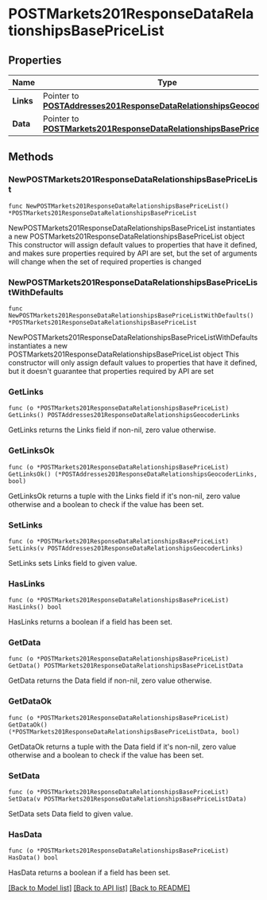 # POSTMarkets201ResponseDataRelationshipsBasePriceList

## Properties

Name | Type | Description | Notes
------------ | ------------- | ------------- | -------------
**Links** | Pointer to [**POSTAddresses201ResponseDataRelationshipsGeocoderLinks**](POSTAddresses201ResponseDataRelationshipsGeocoderLinks.md) |  | [optional] 
**Data** | Pointer to [**POSTMarkets201ResponseDataRelationshipsBasePriceListData**](POSTMarkets201ResponseDataRelationshipsBasePriceListData.md) |  | [optional] 

## Methods

### NewPOSTMarkets201ResponseDataRelationshipsBasePriceList

`func NewPOSTMarkets201ResponseDataRelationshipsBasePriceList() *POSTMarkets201ResponseDataRelationshipsBasePriceList`

NewPOSTMarkets201ResponseDataRelationshipsBasePriceList instantiates a new POSTMarkets201ResponseDataRelationshipsBasePriceList object
This constructor will assign default values to properties that have it defined,
and makes sure properties required by API are set, but the set of arguments
will change when the set of required properties is changed

### NewPOSTMarkets201ResponseDataRelationshipsBasePriceListWithDefaults

`func NewPOSTMarkets201ResponseDataRelationshipsBasePriceListWithDefaults() *POSTMarkets201ResponseDataRelationshipsBasePriceList`

NewPOSTMarkets201ResponseDataRelationshipsBasePriceListWithDefaults instantiates a new POSTMarkets201ResponseDataRelationshipsBasePriceList object
This constructor will only assign default values to properties that have it defined,
but it doesn't guarantee that properties required by API are set

### GetLinks

`func (o *POSTMarkets201ResponseDataRelationshipsBasePriceList) GetLinks() POSTAddresses201ResponseDataRelationshipsGeocoderLinks`

GetLinks returns the Links field if non-nil, zero value otherwise.

### GetLinksOk

`func (o *POSTMarkets201ResponseDataRelationshipsBasePriceList) GetLinksOk() (*POSTAddresses201ResponseDataRelationshipsGeocoderLinks, bool)`

GetLinksOk returns a tuple with the Links field if it's non-nil, zero value otherwise
and a boolean to check if the value has been set.

### SetLinks

`func (o *POSTMarkets201ResponseDataRelationshipsBasePriceList) SetLinks(v POSTAddresses201ResponseDataRelationshipsGeocoderLinks)`

SetLinks sets Links field to given value.

### HasLinks

`func (o *POSTMarkets201ResponseDataRelationshipsBasePriceList) HasLinks() bool`

HasLinks returns a boolean if a field has been set.

### GetData

`func (o *POSTMarkets201ResponseDataRelationshipsBasePriceList) GetData() POSTMarkets201ResponseDataRelationshipsBasePriceListData`

GetData returns the Data field if non-nil, zero value otherwise.

### GetDataOk

`func (o *POSTMarkets201ResponseDataRelationshipsBasePriceList) GetDataOk() (*POSTMarkets201ResponseDataRelationshipsBasePriceListData, bool)`

GetDataOk returns a tuple with the Data field if it's non-nil, zero value otherwise
and a boolean to check if the value has been set.

### SetData

`func (o *POSTMarkets201ResponseDataRelationshipsBasePriceList) SetData(v POSTMarkets201ResponseDataRelationshipsBasePriceListData)`

SetData sets Data field to given value.

### HasData

`func (o *POSTMarkets201ResponseDataRelationshipsBasePriceList) HasData() bool`

HasData returns a boolean if a field has been set.


[[Back to Model list]](../README.md#documentation-for-models) [[Back to API list]](../README.md#documentation-for-api-endpoints) [[Back to README]](../README.md)


